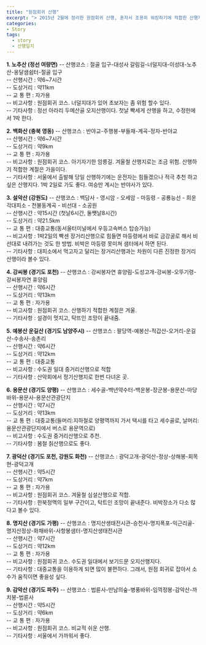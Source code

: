 ```yaml
---
title: "원점회귀 산행"
excerpt: "> 2015년 2월에 정리한 원점회귀 산행, 혼자서 조용히 워킹하기에 적합한 산행지로 정리하다가 산악회에 오픈한 글이지 싶다.."
categories:
- Story
tags:
  - story
  - 산행일지
---
```

 
**1. 노추산 (정선 여량면)**
-- 산행코스 : 절골 입구-대성사 갈림길-너덜지대-이성대-노추산-옹달샘쉼터-절골 입구  
-- 산행시간 : 약6~7시간  
-- 도상거리 : 약11km  
-- 교 통 편 : 자가용  
-- 비고사항 : 원점회귀 코스. 너덜지대가 있어 초보자는 좀 위험 할수 있다.  
-- 기타사항 : 정선 아라리 두메산골 오지산행이다. 첫날 빡세게 산행을 하고, 수정헌에서 1박 한다.  
  
  **2. 백화산 (충북 영동)**
-- 산행코스 : 반야교-주행봉-부들재-계곡-정자-반야교  
-- 산행시간 : 약6~7시간  
-- 도상거리 : 약9km  
-- 교 통 편 : 자가용  
-- 비고사항 : 원점회귀 코스. 아기자기한 암릉길. 겨울철 산행지로는 조금 위험. 산행하기 적합한 계절은 가을이다.  
-- 기타사항 : 서울에서 출발해 당일 산행하기에는 운전자는 힘들겠으나 적극 추천 하고 싶은 산행지다. 1박 2일로 가도 좋다. 여승만 계시는 반야사가 있다.  
  
**3. 설악산 (강원도)**
-- 산행코스 : 백담사 - 영시암 - 오세암 - 마등령 - 공룡능선 - 희운각대피소 - 천불동계곡 - 비선대 - 소공원  
-- 산행시간 : 약15시간 (첫날6시간, 둘쨋날8시간)  
-- 도상거리 : 약21.5km  
-- 교 통 편 : 대중교통(동서울터미널에서 우등고속버스 탑승가능)  
-- 비고사항 : 1박2일의 빡센 장거리산행으로 힘들면 마등령에서 바로 금강굴로 해서 비선대로 내려가는 것도 한 방법. 비박은 마등령 못미쳐 샘터에서 하면 된다.  
-- 기타사항 : 대피소에서 먹고자고 달리는 장거리산행과는 차원이 다른 진정한 장거리산행이라 볼수 있다.  
  
**4. 강씨봉 (경기도 포천)**
-- 산행코스 : 강씨봉자연 휴양림-도성고개-강씨봉-오뚜기령-강씨봉자연 휴양림  
-- 산행시간 : 약6시간  
-- 도상거리 : 약13km  
-- 교 통 편 : 자가용  
-- 비고사항 : 원점회귀 코스. 산행하기 적합한 계절은 겨울.  
-- 기타사항 : 설경이 멋지고, 탁뜨인 조망이 끝내줌.  
  
  **5. 예봉산 운길산 (경기도 남양주시)**
-- 산행코스 : 팔당역-예봉산-적갑산-오거리-운길산-수송사-송촌리  
-- 산행시간 : 약6시간  
-- 도상거리 : 약12km  
-- 교 통 편 : 대중교통  
-- 비고사항 : 수도권 일대 중거리산행으로 적합  
-- 기타사항 : 산악회에서 정기산행지로 한번 다녀온 곳.  
  
**6. 용문산 (경기도 양평)**
-- 산행코스 : 세수골-백년약수터-백운봉-장군봉-용문산-마당바위-용문사-용문산관광단지  
-- 산행시간 : 약7시간  
-- 도상거리 : 약13km  
-- 교 통 편 : 대중교통(들머리:지하철로 양평역까지 가서 택시를 타고 세수골로, 날머리:용문산관광단지에서 버스로 용문역으로)  
-- 비고사항 : 수도권 중거리산행으로 추천.  
-- 기타사항 : 봄철 칡산행으로도 좋다.  
  
**7. 광덕산 (경기도 포천, 강원도 화천)**
-- 산행코스 : 광덕고개-광덕산-정상-상해봉-회목현-광덕고개  
-- 산행시간 : 약5시간  
-- 도상거리 : 약7km  
-- 교 통 편 : 자가용  
-- 비고사항 : 원점회귀 코스. 겨울철 심설산행으로 적합.  
-- 기타사항 : 한북정맥의 일부 구간이고, 탁트인 조망이 끝내준다. 비박장소가 다소 많다고 볼수 있다.  
  
**8. 명지산 (경기도 가평)**
-- 산행코스 : 명지산생태전시관-승천사-명지폭포-익근리골-명지산정상-화채바위-사항봉샘터-명지산생태전시관  
-- 산행시간 : 약7시간  
-- 도상거리 : 약12km  
-- 교 통 편 : 자가용  
-- 비고사항 : 원점회귀 코스. 수도권 일대에서 보기드문 오지산행지다.  
-- 기타사항 : 대중교통을 이용하게 되면 많이 불편하다. 그래서, 원점 회귀로 잡아서 소수가 움직이면 좋을성 싶다.  
  
**9. 감악산 (경기도 파주)**
-- 산행코스 : 법륜사-만남의숲-병풍바위-임꺽정봉-감악산-까치봉-법륜사  
-- 산행시간 : 약5시간  
-- 도상거리 : 약6km  
-- 교 통 편 : 자가용  
-- 비고사항 : 원점회귀 코스. 비교적 쉬운 산행.  
-- 기타사항 : 서울에서 가까워서 좋다.  

